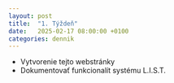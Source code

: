 ```yaml
---
layout: post
title:  "1. Týždeň"
date:   2025-02-17 08:00:00 +0100
categories: dennik
---
```


- Vytvorenie tejto webstránky
- Dokumentovať funkcionalít systému L.I.S.T.
